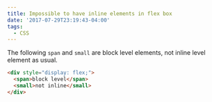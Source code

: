 ```yaml
---
title: Impossible to have inline elements in flex box
date: '2017-07-29T23:19:43-04:00'
tags:
  - CSS
---
```

The following `span` and `small` are block level elements, not inline level element as usual. 
```html
<div style="display: flex;">
  <span>block level</span>
  <small>not inline</small>
</div>
```
